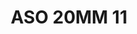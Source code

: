---
title: ASO 20MM 11
date: 
draft: false

# descripcion
description : Anillo de plata 925 y nácar

materials: Plata 925

color: 

dimensions: 20.5mm diámetro

code: 05-23-1397

type: "Anillos"

categories: []

price: $6.110,00

price_eftvo: $5.190,00

# Images
# first image will be shown in the product page
images:
  # - image: "images/path_to_image"
  # La ubicacion de las imagenes es imagenes/Anillos/Anillos.Solo Plata/05-23-1397-aso-20mm-11

---